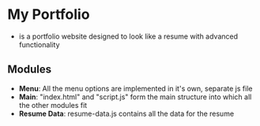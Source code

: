 # My Portfolio
- is a portfolio website designed to look like a resume with advanced functionality
## Modules
- **Menu**: All the menu options are implemented in it's own, separate js file
- **Main**: "index.html" and "script.js" form the main structure into which all the other modules fit
- **Resume Data**: resume-data.js contains all the data for the resume
